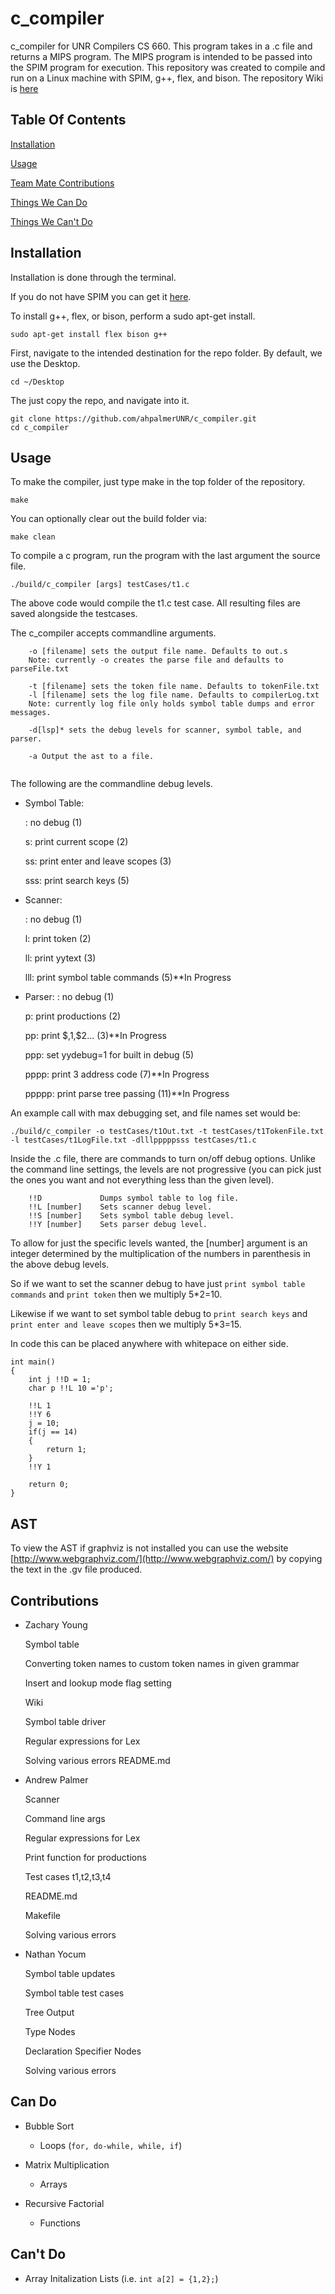 # c_compiler
c_compiler for UNR Compilers CS 660. This program takes in a .c file and returns a MIPS program. The MIPS program is intended to be passed into the SPIM program for execution. This repository was created to compile and run on a Linux machine with SPIM, g++, flex, and bison. The repository Wiki is [here](https://github.com/ahpalmerUNR/c_compiler/wiki)

## Table Of Contents

[Installation](#installation)

[Usage](#usage)

[Team Mate Contributions](#contributions)

[Things We Can Do](#cando)

[Things We Can't Do](#cantdo)

## Installation
Installation is done through the terminal.

If you do not have SPIM you can get it [here](https://sourceforge.net/projects/spimsimulator/files/).

To install g++, flex, or bison, perform a sudo apt-get install.
```
sudo apt-get install flex bison g++
```
First, navigate to the intended destination for the repo folder. By default, we use the Desktop.
```
cd ~/Desktop
```
The just copy the repo, and navigate into it.
```
git clone https://github.com/ahpalmerUNR/c_compiler.git
cd c_compiler
```
## Usage
To make the compiler, just type make in the top folder of the repository. 
```
make
```
You can optionally clear out the build folder via:
```
make clean
```

To compile a c program, run the program with the last argument the source file.
```
./build/c_compiler [args] testCases/t1.c
```
The above code would compile the t1.c test case. All resulting files are saved alongside the testcases.

The c_compiler accepts commandline arguments.
```
	-o [filename] sets the output file name. Defaults to out.s 
	Note: currently -o creates the parse file and defaults to parseFile.txt
	
	-t [filename] sets the token file name. Defaults to tokenFile.txt
	-l [filename] sets the log file name. Defaults to compilerLog.txt
	Note: currently log file only holds symbol table dumps and error messages.
	
	-d[lsp]* sets the debug levels for scanner, symbol table, and parser.
	
	-a Output the ast to a file.
	
```

The following are the commandline debug levels.

* Symbol Table:

   : no debug (1)
   
   s: print current scope (2)
   
   ss: print enter and leave scopes (3)
   
   sss: print search keys (5)

* Scanner:

   : no debug (1)
   
   l: print token (2)
   
   ll: print yytext (3)
   
   lll: print symbol table commands (5)**In Progress

* Parser:
	: no debug (1)
	
	p: print productions (2)
	
	pp: print $$,$1,$2... (3)**In Progress
	
	ppp: set yydebug=1 for built in debug (5)
	
	pppp: print 3 address code (7)**In Progress
	
	ppppp: print parse tree passing (11)**In Progress
	
An example call with max debugging set, and file names set would be:
```
./build/c_compiler -o testCases/t1Out.txt -t testCases/t1TokenFile.txt -l testCases/t1LogFile.txt -dlllpppppsss testCases/t1.c
```
	
Inside the .c file, there are commands to turn on/off debug options. Unlike the command line settings, the levels are not progressive (you can pick just the ones you want and not everything less than the given level).

```
	!!D 			Dumps symbol table to log file.
	!!L [number]	Sets scanner debug level.
	!!S [number]	Sets symbol table debug level.
	!!Y [number]	Sets parser debug level.
```

To allow for just the specific levels wanted, the [number] argument is an integer determined by the multiplication of the numbers in parenthesis in the above debug levels.

So if we want to set the scanner debug to have just `print symbol table commands` and `print token` then we multiply 5*2=10. 

Likewise if we want to set symbol table debug to `print search keys` and `print enter and leave scopes` then we multiply 5*3=15.

In code this can be placed anywhere with whitepace on either side.
```
int main()
{
	int j !!D = 1;
	char p !!L 10 ='p';
	
	!!L 1
	!!Y 6
	j = 10;
	if(j == 14)
	{
		return 1;
	}
	!!Y 1
	
	return 0;
}
```
## AST
To view the AST if graphviz is not installed you can use the website [http://www.webgraphviz.com/](http://www.webgraphviz.com/) by copying the text in the .gv file produced.
## Contributions
* Zachary Young

	Symbol table
	
	Converting token names to custom token names in given grammar
	
	Insert and lookup mode flag setting
	
	Wiki
	
	Symbol table driver
	
	Regular expressions for Lex
	
	Solving various errors
	README.md
	

* Andrew Palmer

	Scanner
	
	Command line args
	
	Regular expressions for Lex
	
	Print function for productions
	
	Test cases t1,t2,t3,t4
	
	README.md
	
	Makefile
	
	Solving various errors


* Nathan Yocum

	Symbol table updates

	Symbol table test cases

	Tree Output

	Type Nodes

	Declaration Specifier Nodes

	Solving various errors

## Can Do

* Bubble Sort
	* Loops (`for, do-while, while, if`)

* Matrix Multiplication
	* Arrays

* Recursive Factorial
	* Functions

## Can't Do

* Array Initalization Lists (i.e. `int a[2] = {1,2};`)
